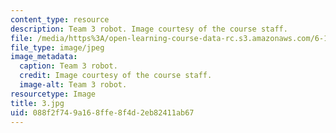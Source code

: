 ```yaml
---
content_type: resource
description: Team 3 robot. Image courtesy of the course staff.
file: /media/https%3A/open-learning-course-data-rc.s3.amazonaws.com/6-186-mobile-autonomous-systems-laboratory-january-iap-2005/088f2f749a168ffe8f4d2eb82411ab67_3.jpg
file_type: image/jpeg
image_metadata:
  caption: Team 3 robot.
  credit: Image courtesy of the course staff.
  image-alt: Team 3 robot.
resourcetype: Image
title: 3.jpg
uid: 088f2f74-9a16-8ffe-8f4d-2eb82411ab67
---
```

